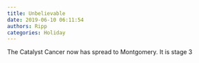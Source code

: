 ```yaml
---
title: Unbelievable
date: 2019-06-10 06:11:54
authors: Ripp
categories: Holiday
---
```


 The Catalyst Cancer now has spread to Montgomery. It is stage 3